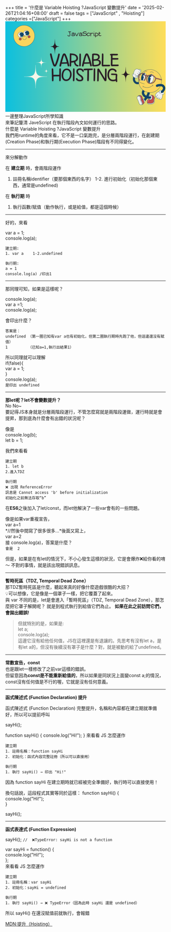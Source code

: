 +++
title = '什麼是 Variable Hoisting ?JavaScript 變數提升'
date = '2025-02-26T21:04:16+08:00'
draft = false
tags = ["JavaScript" , "Hoisting"]
categories =["JavaScript"]
+++
![VariableHoisting](/images/VariableHoisting.png)
一邊整理JavaScript所學知識   
來筆記釐清 JaveScript 在執行階段內文如何運行的思路。  
什麼是 Variable Hoisting ?JavaScript 變數提升  
我們用runtime的角度來看，它不是一口氣跑完，是分層兩階段運行，在創建期(Creation Phase)和執行期(Execution Phase)階段有不同得變化。


---
來分解動作  

在 **建立期** 時，會兩階段運作
1. 註冊名稱identifier（要那個東西的名字）
1-2. 進行初始化（初始化那個東西，通常是undefined)


在 **執行期** 時
1. 執行函數/賦值（動作執行，或是給值，都是這個時候）



---

好的，來看

var a = 1;  
console.log(a);  

```
建立期:
1. var a    1-2.undefined 
```

```
執行期:
a = 1
console.log(a) /印出1
```
---
那同理可知，如果是這樣呢？

console.log(a);  
var a =1;  
console.log(a);  

會印出什麼？
```
答案是：
undefined （第一圈已知有var a也有初始化，但第二圈執行期時先跑了他，但這邊還沒有賦值）
1         （已知a=1,執行出結果1）
```
所以同理就可以理解  
if(false){  
 var a = 1;  
}  
console.log(a);  
`是印出 undefined`  

---
**那let呢？let不會變數提升？**  
No No~  
要記得JS本身就是分層兩階段運行，不管怎麼寫就是兩階段運做，運行時就是會提昇，那到底為什麼會有出錯的狀況呢？  

像是  
console.log(b);  
let b = 1;  
  
我們來看看
``` 
建立期
1. let b   
2.進入TDZ
```

```
執行期
❌ 出現 ReferenceError
訊息是 Cannot access 'b' before initialization
初始化之前無法存取“b”
```
在**ES6**之後加入了let/const，而let他解決了一些var會有的一些問題。  

像是如果var重複宣告，  
var a=1  
*//然後中間寫了很多很多...*後面又寫上，  
var a=2  
接 console.log(a)，答案是什麼？   
`會是  2`  
  
但是，如果是在有let的情況下，不小心發生這樣的狀況，它是會爆炸❌給你看的唷～  不對的事情，就是該出現錯誤訊息。  
  
---
**暫時死區（TDZ, Temporal Dead Zone）**  
那TDZ暫時死區是什麼，聽起來真的好像什麼遊戲很酷的大招？   
:bulb:可以想像，它是像是一個罩子一樣，把它覆蓋了起來。  
與 var 不同的是，let是會進入「暫時死區」（TDZ, Temporal Dead Zone），那怎麼把它罩子解開呢？  就是到程式執行到給值它們為止。  **如果在此之前訪問它們，會拋出錯誤!**  

> 但就特別的是，如果是:  
> let a;  
> console.log(a);  
> 這邊它沒有給他任何值，JS在這裡還是有退讓的。先思考有沒有let a，是有let a的，但沒有後續沒有罩子是什麼？對，就是被動的給了undefined。   

---
**常數宣告，const**  
也是跟let一樣修改了之前var這樣的錯誤。  
但留意因為**const是不能重新給值的**，所以如果是同狀況上面變const a;的情況，  
const沒有任何值是不行的喔，它就是沒有任何意義。  

---

**函式陳述式 (Function Declaration) 提升**

函式陳述式 (Function Declaration)
完整提升，名稱和內容都在建立期就準備好，所以可以提前呼叫

sayHi();

function sayHi() {
  console.log("Hi!");
}
來看看 JS 怎麼運作
```
建立期
1. 註冊名稱：function sayHi
2. 初始化：函式內容完整註冊（所以可以直接用）
```

```
執行期
1. 執行 sayHi() → 印出 "Hi!"
```
因為 function sayHi 在建立期時就已經被完全準備好，執行時可以直接使用！

換句話說，這段程式其實等同於這樣：
function sayHi() {   
  console.log("Hi!");   
}  
  
sayHi();   

---

**函式表達式 (Function Expression)**

sayHi(); `//  ❌TypeError: sayHi is not a function`

var sayHi = function() {    
  console.log("Hi!");  
};  
來看看 JS 怎麼運作  
```
建立期
1. 註冊名稱：var sayHi
2. 初始化：sayHi = undefined
```

```
執行期
1. 執行 sayHi() → ❌ TypeError（因為此時 sayHi 還是 undefined）
```

所以 sayHi() 在還沒賦值前就執行，會報錯

[MDN:提升（Hoisting）](https://developer.mozilla.org/zh-TW/docs/Glossary/Hoisting) 